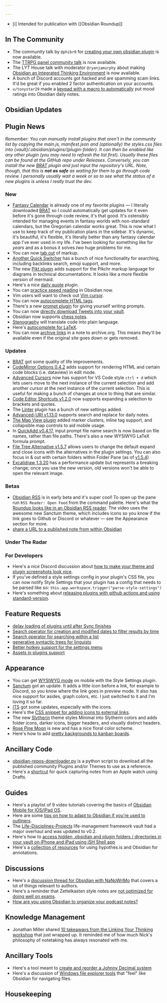 ```yaml
---

---
```


- [i] Intended for publication with [[Obsidian Roundup]]

## In The Community

* The community talk by `@phibr0` for [creating your own obsidian plugin](https://www.youtube.com/watch?v=XaES2G3PVpg) is now available.
* The [TTRPG panel community talk](https://www.youtube.com/watch?v=Ovqu_1aW3Sw) is now available. 
* The LYT House talk with moderator `@ryanjamurphy` about making [Obsidian an Integrated Thinking Environment](https://www.youtube.com/watch?v=fhkwEgGFOg8) is now available. 
* A bunch of Discord accounts got hacked and are spamming scam links. It'd be great if you enabled 2 factor authentication on your accounts. 
* `u/tonystar29` made a [keypad with a macro to automatically](https://www.reddit.com/r/ObsidianMD/comments/qcw5ck/i_made_a_macro_pad_to_track_my_mood_in_my/) put mood ratings into Obsidian daily notes.

## Obsidian Updates

## Plugin News

_Remember: You can manually install plugins that aren't in the community list by copying the main.js, manifest.json and (optionally) the styles.css files into {vault}/.obsidian/plugins/{plugin-folder}. It can then be enabled like any other plugin (you may need to refresh the list first). Usually these files can be found at the GitHub repo under Releases. Conversely, you can install the new [BRAT](https://github.com/TfTHacker/obsidian42-brat) plugin and just input the repository's URL. Note, though, that this is **not as safe** as waiting for them to go through code review. I personally usually wait a week or so to see what the status of a new plugins is unless I really trust the dev._

### New

* [Fantasy Calendar](https://github.com/valentine195/obsidian-fantasy-calendar) is already one of my favorite plugins — I literally downloaded [BRAT](https://github.com/TfTHacker/obsidian42-brat) so I could automatically get updates for it even before it's gone through code review, it's that good. It's ostensibly intended for managing events in fantasy worlds with non-standard calendars, but the Gregorian calendar works great. This is now what I use to keep track of my publication plans in the sidebar. It's dynamic, it's beautiful, it's flexible, it's literally better than any fantasy calendar app I've ever used in my life. I've been looking for something like for _years_ and as a bonus it solves _two_ huge problems for me. 
* You can now [tab out](https://github.com/phibr0/obsidian-tabout) of markup. 
* [Another Quick Switcher](https://github.com/tadashi-aikawa/obsidian-another-quick-switcher) has a bunch of nice functionality for searching, including backlinks search, emoji support, and more. 
* The new [Pikt plugin](https://github.com/arnau/obsidian-pikt) adds support for the Pikchr markup language for diagrams in technical documentations. It looks like a more flexible version of mermaid. 
* Here's a nice [daily quote](https://github.com/twentytwokhz/quote-of-the-day) plugin. 
* You can [practice speed reading](https://github.com/AlexAndHisScripts/obsidian-flashread) in Obsidian now. 
* Vim users will want to check out [Vim cursor](https://github.com/hhhapz/improved-obsidian-vimcursor).
* You can now [autocomplete HTML tags](https://github.com/bicarlsen/obsidian_html_tags_autocomplete). 
* There's a new [prompt plugin](https://github.com/hungsu/obsidian-prompt) for giving yourself writing prompts. 
* You can now [directly download Tweets into your vault](https://github.com/kbravh/obsidian-tweet-to-markdown). 
* Obsidian now supports [chess notes](https://github.com/pmorim/obsidian-chess). 
* [Stenography](https://github.com/bramses/stenography-obsidian) will translate code into plain language.
* Here's [autocomplete for LaTeX](https://github.com/echaos/BetterLatexForObsidian). 
* You can now [archive links](https://github.com/tomzorz/obsidian-link-archive) in a note to archive.org. This means they'll be available even if the original site goes down or gets removed.

### Updates

* [BRAT](https://github.com/TfTHacker/obsidian42-brat) got some quality of life improvements. 
* [CodeMirror Options 0.4.2](https://github.com/nothingislost/obsidian-codemirror-options/releases/tag/0.4.2) adds support for rendering HTML and certain code blocks (i.e. dataview) in edit mode. 
* [Advanced Cursors](https://github.com/SkepticMystic/advanced-cursors) now has support for VS Code style `ctrl + d` which lets users move to the next instance of the current selection and add another cursor at the next instance of the current selection. This is useful for making a bunch of changes at once to thing that are similar. 
* [Code Editor Shortcuts v1.2.0](https://github.com/timhor/obsidian-editor-shortcuts/releases/tag/1.2.0) now supports expanding a selection to brackets and quotes. 
* The [Linter](https://github.com/platers/obsidian-linter) plugin has a bunch of new settings added. 
* [Advanced-URI v1.13.0](https://github.com/Vinzent03/obsidian-advanced-uri/releases/tag/1.13.0) supports search and replace for daily notes.
* [The Map View plugin](https://github.com/esm7/obsidian-map-view) added marker clusters, inline tag support, and collapsible map controls to aid mobile usage. 
* In [QuickAdd v0.4.17](https://github.com/chhoumann/quickadd), input prompt file name search is now based on file names, rather than file paths. There's also a new WYSIWYG LaTeX formula prompt.
* [File Tree Alternative v1.5.7](https://github.com/ozntel/file-tree-alternative/releases/tag/1.5.7) allows users to change the default expand and close icons with the alternatives in the plugin settings. You can also focus in & out with certain folders within Folder Pane (as of [v1.5.4](https://github.com/ozntel/file-tree-alternative/releases/tag/1.5.4))
* [Excalidraw 1.3.20](https://github.com/zsviczian/obsidian-excalidraw-plugin/releases/tag/1.3.20) has a performance update but represents a breaking change; once you use the new version, old versions won't be able to open the relevant image. 

### Betas

* [Obsidian RSS](https://github.com/joethei/obsidian-rss) is in early beta and it's super cool! To open up the pane run `RSS Reader: Open Feed` from the command palette. Here's what the [Roundup looks like in an Obsidian RSS reader](https://www.youtube.com/watch?v=_MjJ2TM6ylU). The video uses the awesome new Sanctum theme, which includes icons so you know if the link goes to Github or Discord or whatever — see the Appearance section for more. 
* [share a URL to a published note from within Obsidian](https://github.com/kometenstaub/copy-publish-url)

### Under The Radar


### For Developers

* Here's a nice Discord discussion about [how to make your theme and plugin screenshots look nice](https://discord.com/channels/686053708261228577/702656734631821413/898721139977760788). 
* If you've defined a style settings config in your plugin's CSS file, you can now notify Style Settings that your plugin has a config that needs to be parsed like so: `this.app.workspace.trigger("parse-style-settings")`
* Here's something about [releasing plugins with github actions and using standard-version](https://marcus.se.net/obsidian-plugin-docs/publishing/release-your-plugin-with-github-actions#use-standard-version-to-automatically-tag-your-release). 
## Feature Requests

* [delay loading of plugins until after Sync finishes](https://forum.obsidian.md/t/feature-request-sync-service-api-events-delayed-plugin-loading/26004)
* [Search operator for creation and modified dates to filter results by time](https://forum.obsidian.md/t/search-operator-for-creation-and-modified-dates-to-filter-by-time/25802)
* [Search operator for searching within a list](https://forum.obsidian.md/t/search-operator-similar-to-section-but-for-lists-search-within-a-single-list-or-parent-list-item-and-its-children-list-items/25803)
* [generative syntactic trees for linguists](https://forum.obsidian.md/t/is-there-a-plugin-to-help-create-generative-syntactic-trees-is-obsidian-if-not-it-would-be-cool/26014)
* [Better hotkey support for the settings menu](https://forum.obsidian.md/t/keyboard-navigation-in-settings-menu-plugin-menu/25787)
* [Assets in plugins support](https://forum.obsidian.md/t/support-for-assets-in-plugins/25837)

## Appearance

* You can get [WYSIWYG mode](https://github.com/Mara-Li/Obsidian-Snippet-collection) on mobile with the Style Settings plugin. 
* [Sanctum](https://github.com/jdanielmourao/obsidian-sanctum/releases/tag/v0.2.3) got an update. It adds a little icon before a link, for example to Discord, so you know where the link goes in preview mode. It also has nice support for asides, graph colors, etc. I just switched to it and I'm loving it so far.
* [ITS](https://forum.obsidian.md/t/theme-its-dark-light-theme/12838/135) got some updates, especially with the icons. 
* Here's the [CSS snippet for adding icons to external links](https://github.com/SlRvb/Obsidian--ITS-Theme/blob/main/S%20-%20External%20Link%20Icons.css).
* The new [Slytherin](https://github.com/MatheusZarkov/Obsidian-Slytherin) theme styles Minimal into Slytherin colors and adds folder icons, darker icons, bigger headers, and visually distinct headers. 
* [Rose Pine Moon](https://github.com/mimishahzad/rose-pine-moon-obsidian) is new and has a nice floral color scheme. 
* Here's how to add [pretty backgrounds to kanban boards](https://discord.com/channels/686053708261228577/889616783458304001/898966313957998632). 

## Ancillary Code

* [obsidian-repos-downloader.py](https://github.com/claremacrae/obsidian-repos-downloader) is a python script to download all the published community Plugins and/or Themes to use as a reference. 
* Here's a [shortcut](https://www.icloud.com/shortcuts/440f5d89e6664992a88506649da2e199) for quick capturing notes from an Apple watch using Drafts. 

## Guides

* Here's a playlist of 9 video tutorials covering the basics of [Obsidian Mobile for IOS/IPad OS](https://youtube.com/playlist?list=PLDxMSDwXuwBO0SYztJe3QiexH0tDxEEUU).
* Here are some [tips on how to adapt to Obsidian if you're used to outliners](https://twitter.com/syncretizm/status/1447903121049460743?t=tsmOWZjaTcUNxLDLEXg2sQ).
* The [Life-Disciplines-Projects](https://github.com/uwidev/life-disciplines-projects) life-management framework vault had a major overhaul and was updated to v0.2.
* Here's how to [access hidden .obsidian and plugin folders / directories in your vault on iPhone and iPad using iSH Shell app](https://discord.com/channels/686053708261228577/864046194195431425/899362264962957352)
* Here's a [collection of resources](http://discordapp.com/channels/686053708261228577/722584061087842365/900793115517009921) for using hypothes.is and Obsidian for annotations. 

## Discussions

* Here's a [discussion thread for Obsidian with NaNoWriMo](https://forum.obsidian.md/t/nanowrimo-obsidian/25076/10) that covers a lot of things relevant to authors. 
* Here's a reminder that Zettelkasten style notes are [not optimized for doing well on exams](https://www.reddit.com/r/ObsidianMD/comments/qbigpl/help_needed_when_it_comes_to_integrating_obsidian/). 
* [How are you using Obsidian to organize your podcast notes?](https://forum.obsidian.md/t/how-are-you-organizing-your-knowledge-from-podcasts/26013)

## Knowledge Management

* Jonathan Miller shared [10 takeaways from the Linking Your Thinking workshop](https://www.jmill.dev/lyt-takeaways-f21) that just wrapped up. It reminded me of how much Nick's philosophy of notetaking has always resonated with me. 

## Ancillary Tools

* Here's a tool meant to [create and reorder a Johnny Decimal system](https://johnny-decimal-generator.netlify.app/)
* Here's a discussion of [Windows file explorer tools](https://www.reddit.com/r/ObsidianMD/comments/qcetgb/using_obsidian_as_a_file_explorer/) that "feel" like Obsidian for navigating files. 

## Housekeeping


